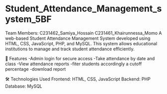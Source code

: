 # Student_Attendance_Management_system_5BF
Team Members:
C231462_Samiya_Hossain
C231461_Khairunnessa_Momo
A web-based Student Attendance Management System developed using HTML, CSS, JavaScript, PHP, and MySQL. This system allows educational institutions to manage and track student attendance efficiently.

📌 Features 
-Admin login for secure access 
-Take attendance by date and class
-View attendance reports
-fiter students accordingly a cutoff percentage 
-download report

🛠 Technologies Used
Frontend: HTML, CSS, JavaScript 
Backend: PHP Database: MySQL
